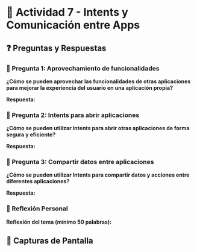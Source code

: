 # 📱 Actividad 7 - Intents y Comunicación entre Apps

## ❓ Preguntas y Respuestas

### 🔗 Pregunta 1: Aprovechamiento de funcionalidades

**¿Cómo se pueden aprovechar las funcionalidades de otras aplicaciones para mejorar la experiencia del usuario en una aplicación propia?**

**Respuesta:** 

### 🚀 Pregunta 2: Intents para abrir aplicaciones

**¿Cómo se pueden utilizar Intents para abrir otras aplicaciones de forma segura y eficiente?**

**Respuesta:** 

### 🔄 Pregunta 3: Compartir datos entre aplicaciones

**¿Cómo se pueden utilizar Intents para compartir datos y acciones entre diferentes aplicaciones?**

**Respuesta:** 

### 💭 Reflexión Personal

**Reflexión del tema (mínimo 50 palabras):**



## 📸 Capturas de Pantalla

